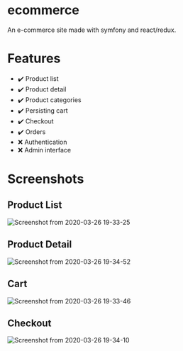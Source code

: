 # ecommerce
An e-commerce site made with symfony and react/redux.

# Features

- :heavy_check_mark: Product list
- :heavy_check_mark: Product detail
- :heavy_check_mark: Product categories
- :heavy_check_mark: Persisting cart
- :heavy_check_mark: Checkout
- :heavy_check_mark: Orders
- :x: Authentication
- :x: Admin interface

# Screenshots

## Product List
![Screenshot from 2020-03-26 19-33-25](https://user-images.githubusercontent.com/30945808/77684975-fee09800-6f9a-11ea-9c23-3a989f0ce645.png)

## Product Detail
![Screenshot from 2020-03-26 19-34-52](https://user-images.githubusercontent.com/30945808/77685026-0f910e00-6f9b-11ea-8ce9-be771d58d13d.png)

## Cart
![Screenshot from 2020-03-26 19-33-46](https://user-images.githubusercontent.com/30945808/77685000-0607a600-6f9b-11ea-8329-874c9fd6ffad.png)

## Checkout
![Screenshot from 2020-03-26 19-34-10](https://user-images.githubusercontent.com/30945808/77685008-09029680-6f9b-11ea-9c82-547c36c4a24c.png)

